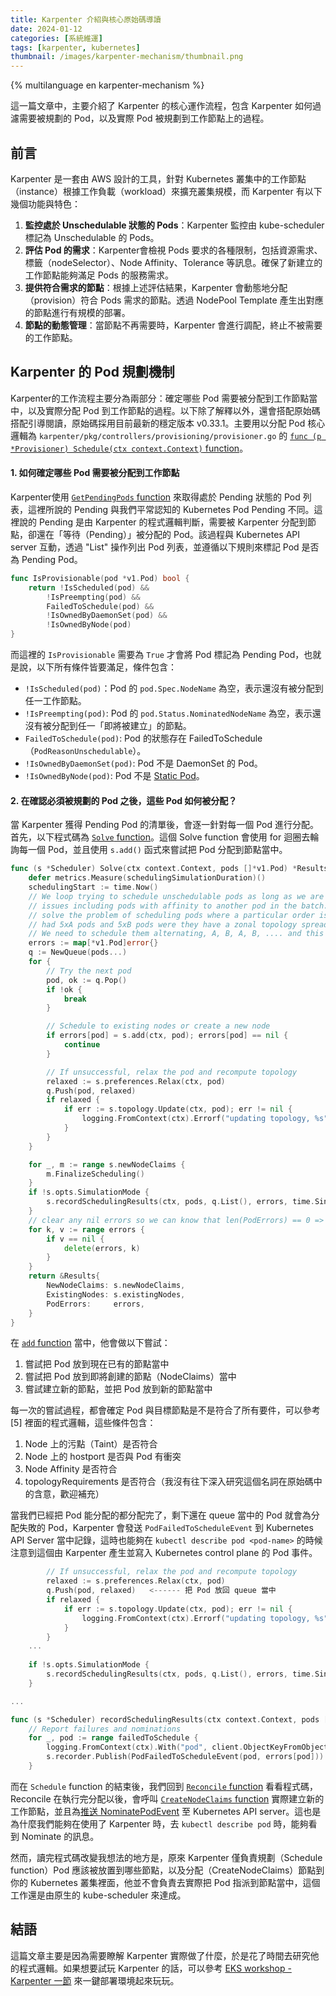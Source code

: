 ```yaml
---
title: Karpenter 介紹與核心原始碼導讀
date: 2024-01-12
categories: [系統維運]
tags: [karpenter, kubernetes]
thumbnail: /images/karpenter-mechanism/thumbnail.png
---
```


{% multilanguage en karpenter-mechanism %}

這一篇文章中，主要介紹了 Karpenter 的核心運作流程，包含 Karpenter 如何過濾需要被規劃的 Pod，以及實際 Pod 被規劃到工作節點上的過程。

<!-- more -->

## 前言

Karpenter 是一套由 AWS 設計的工具，針對 Kubernetes 叢集中的工作節點（instance）根據工作負載（workload）來擴充叢集規模，而 Karpenter 有以下幾個功能與特色：

1. **監控處於 Unschedulable 狀態的 Pods**：Karpenter 監控由 kube-scheduler 標記為 Unschedulable 的 Pods。
2. **評估 Pod 的需求**：Karpenter會檢視 Pods 要求的各種限制，包括資源需求、標籤（nodeSelector）、Node Affinity、Tolerance 等訊息。確保了新建立的工作節點能夠滿足 Pods 的服務需求。
3. **提供符合需求的節點**：根據上述評估結果，Karpenter 會動態地分配（provision）符合 Pods 需求的節點。透過 NodePool Template 產生出對應的節點進行有規模的部署。
4. **節點的動態管理**：當節點不再需要時，Karpenter 會進行調配，終止不被需要的工作節點。


## Karpenter 的 Pod 規劃機制

Karpenter的工作流程主要分為兩部分：確定哪些 Pod 需要被分配到工作節點當中，以及實際分配 Pod 到工作節點的過程。以下除了解釋以外，還會搭配原始碼搭配引導閱讀，原始碼採用目前最新的穩定版本 v0.33.1。主要用以分配 Pod 核心邏輯為 `karpenter/pkg/controllers/provisioning/provisioner.go` 的 [`func (p *Provisioner) Schedule(ctx context.Context)` function](https://github.com/kubernetes-sigs/karpenter/blob/v0.33.1/pkg/controllers/provisioning/provisioner.go#L296-L337)。

#### 1. 如何確定哪些 Pod 需要被分配到工作節點

Karpenter使用 [`GetPendingPods` function](https://github.com/kubernetes-sigs/karpenter/blob/v0.33.1/pkg/controllers/provisioning/provisioner.go#L154-L176) 來取得處於 Pending 狀態的 Pod 列表，這裡所說的 Pending 與我們平常認知的 Kubernetes Pod Pending 不同。這裡說的 Pending 是由 Karpenter 的程式邏輯判斷，需要被 Karpenter 分配到節點，卻還在「等待（Pending）」被分配的 Pod。該過程與 Kubernetes API server 互動，透過 "List" 操作列出 Pod 列表，並遵循以下規則來標記 Pod 是否為 Pending Pod。

```go
func IsProvisionable(pod *v1.Pod) bool {
	return !IsScheduled(pod) &&
		!IsPreempting(pod) &&
		FailedToSchedule(pod) &&
		!IsOwnedByDaemonSet(pod) &&
		!IsOwnedByNode(pod)
}
```

而這裡的 `IsProvisionable` 需要為 `True` 才會將 Pod 標記為 Pending Pod，也就是說，以下所有條件皆要滿足，條件包含：

- `!IsScheduled(pod)`：Pod 的 `pod.Spec.NodeName` 為空，表示還沒有被分配到任一工作節點。
- `!IsPreempting(pod)`: Pod 的 `pod.Status.NominatedNodeName` 為空，表示還沒有被分配到任一「即將被建立」的節點。
- `FailedToSchedule(pod)`: Pod 的狀態存在 FailedToSchedule（`PodReasonUnschedulable`）。
- `!IsOwnedByDaemonSet(pod)`: Pod 不是 DaemonSet 的 Pod。
- `!IsOwnedByNode(pod)`: Pod 不是 [Static Pod](https://kubernetes.io/docs/tasks/configure-pod-container/static-pod/)。

#### 2. 在確認必須被規劃的 Pod 之後，這些 Pod 如何被分配？

當 Karpenter 獲得 Pending Pod 的清單後，會逐一針對每一個 Pod 進行分配。首先，以下程式碼為 [`Solve` function](https://github.com/kubernetes-sigs/karpenter/blob/v0.33.1/pkg/controllers/provisioning/scheduling/scheduler.go#L138-L187)。這個 Solve function 會使用 for 迴圈去輪詢每一個 Pod，並且使用 `s.add()` 函式來嘗試把 Pod 分配到節點當中。

```go
func (s *Scheduler) Solve(ctx context.Context, pods []*v1.Pod) *Results {
	defer metrics.Measure(schedulingSimulationDuration)()
	schedulingStart := time.Now()
	// We loop trying to schedule unschedulable pods as long as we are making progress.  This solves a few
	// issues including pods with affinity to another pod in the batch. We could topo-sort to solve this, but it wouldn't
	// solve the problem of scheduling pods where a particular order is needed to prevent a max-skew violation. E.g. if we
	// had 5xA pods and 5xB pods were they have a zonal topology spread, but A can only go in one zone and B in another.
	// We need to schedule them alternating, A, B, A, B, .... and this solution also solves that as well.
	errors := map[*v1.Pod]error{}
	q := NewQueue(pods...)
	for {
		// Try the next pod
		pod, ok := q.Pop()
		if !ok {
			break
		}

		// Schedule to existing nodes or create a new node
		if errors[pod] = s.add(ctx, pod); errors[pod] == nil {
			continue
		}

		// If unsuccessful, relax the pod and recompute topology
		relaxed := s.preferences.Relax(ctx, pod)
		q.Push(pod, relaxed)
		if relaxed {
			if err := s.topology.Update(ctx, pod); err != nil {
				logging.FromContext(ctx).Errorf("updating topology, %s", err)
			}
		}
	}

	for _, m := range s.newNodeClaims {
		m.FinalizeScheduling()
	}
	if !s.opts.SimulationMode {
		s.recordSchedulingResults(ctx, pods, q.List(), errors, time.Since(schedulingStart))
	}
	// clear any nil errors so we can know that len(PodErrors) == 0 => all pods scheduled
	for k, v := range errors {
		if v == nil {
			delete(errors, k)
		}
	}
	return &Results{
		NewNodeClaims: s.newNodeClaims,
		ExistingNodes: s.existingNodes,
		PodErrors:     errors,
	}
}
```

在 [`add` function](https://github.com/kubernetes-sigs/karpenter/blob/v0.33.1/pkg/controllers/provisioning/scheduling/scheduler.go#L236-L283) 當中，他會做以下嘗試：
1. 嘗試把 Pod 放到現在已有的節點當中
2. 嘗試把 Pod 放到即將創建的節點（NodeClaims）當中
3. 嘗試建立新的節點，並把 Pod 放到新的節點當中

每一次的嘗試過程，都會確定 Pod 與目標節點是不是符合了所有要件，可以參考 [5] 裡面的程式邏輯，這些條件包含：
1. Node 上的污點（Taint）是否符合
2. Node 上的 hostport 是否與 Pod 有衝突
3. Node Affinity 是否符合
4. topologyRequirements 是否符合（我沒有往下深入研究這個名詞在原始碼中的含意，歡迎補充）

當我們已經把 Pod 能分配的都分配完了，剩下還在 queue 當中的 Pod 就會為分配失敗的 Pod，Karpenter 會發送 `PodFailedToScheduleEvent` 到 Kubernetes API Server 當中記錄，這時也能夠在 `kubectl describe pod <pod-name>` 的時候注意到這個由 Karpenter 產生並寫入 Kubernetes control plane 的 Pod 事件。
```go
		// If unsuccessful, relax the pod and recompute topology
		relaxed := s.preferences.Relax(ctx, pod)
		q.Push(pod, relaxed)   <------ 把 Pod 放回 queue 當中
		if relaxed {
			if err := s.topology.Update(ctx, pod); err != nil {
				logging.FromContext(ctx).Errorf("updating topology, %s", err)
			}
		}
	...
	
	if !s.opts.SimulationMode {
		s.recordSchedulingResults(ctx, pods, q.List(), errors, time.Since(schedulingStart))    <---- 呼叫 recordSchedulingResults 將 q.List()，也就是分配失敗的 Pod 寫入 PodFailedToScheduleEvent
	}

...

func (s *Scheduler) recordSchedulingResults(ctx context.Context, pods []*v1.Pod, failedToSchedule []*v1.Pod, errors map[*v1.Pod]error, schedulingDuration time.Duration) {
	// Report failures and nominations
	for _, pod := range failedToSchedule {
		logging.FromContext(ctx).With("pod", client.ObjectKeyFromObject(pod)).Errorf("Could not schedule pod, %s", errors[pod])
		s.recorder.Publish(PodFailedToScheduleEvent(pod, errors[pod]))  <---- 推送事件
	}
```

而在 `Schedule` function 的結束後，我們回到 [`Reconcile` function](https://github.com/kubernetes-sigs/karpenter/blob/v0.33.1/pkg/controllers/provisioning/provisioner.go#L112-L135) 看看程式碼，Reconcile 在執行完分配以後，會呼叫 [`CreateNodeClaims` function](https://github.com/kubernetes-sigs/karpenter/blob/v0.33.1/pkg/controllers/provisioning/provisioner.go#L139-L152) 實際建立新的工作節點，並且為[推送 NominatePodEvent](https://github.com/kubernetes-sigs/karpenter/blob/v0.33.1/pkg/controllers/provisioning/provisioner.go#L360-L362) 至 Kubernetes API server。這也是為什麼我們能夠在使用了 Karpenter 時，去 `kubectl describe pod` 時，能夠看到 Nominate 的訊息。

然而，讀完程式碼改變我想法的地方是，原來 Karpenter 僅負責規劃（Schedule function）Pod 應該被放置到哪些節點，以及分配（CreateNodeClaims）節點到你的 Kubernetes 叢集裡面，他並不會負責去實際把 Pod 指派到節點當中，這個工作還是由原生的 kube-scheduler 來達成。

## 結語

這篇文章主要是因為需要瞭解 Karpenter 實際做了什麼，於是花了時間去研究他的程式邏輯。如果想要試玩 Karpenter 的話，可以參考 [EKS workshop - Karpenter 一節](https://www.eksworkshop.com/docs/autoscaling/compute/karpenter/) 來一鍵部署環境起來玩玩。


